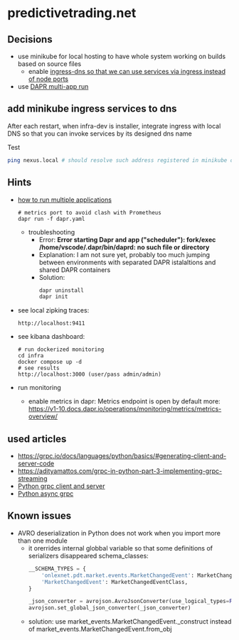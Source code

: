 # predictivetrading.net

## Decisions
- use minikube for local hosting to have whole system working on builds based on source files
  - enable [ingress-dns so that we can use services via ingress instead of node ports](https://minikube.sigs.k8s.io/docs/handbook/addons/ingress-dns/)
- use [DAPR multi-app run](https://docs.dapr.io/developing-applications/local-development/multi-app-dapr-run/multi-app-overview/)

## add minikube ingress services to dns
After each restart, when infra-dev is installer, integrate ingress with local DNS so that you can invoke services by its designed dns name

Test
```bash
ping nexus.local # should resolve such address registered in minikube only
```

## Hints

- [how to run multiple applications](https://docs.dapr.io/developing-applications/local-development/multi-app-dapr-run/multi-app-overview/)
  ```
  # metrics port to avoid clash with Prometheus
  dapr run -f dapr.yaml
  ```
  - troubleshooting
    - Error: **Error starting Dapr and app ("scheduler"): fork/exec /home/vscode/.dapr/bin/daprd: no such file or directory**
    - Explanation: I am not sure yet, probably too much jumping between environments with separated DAPR istalaltions and shared DAPR containers
    - Solution:
      ```bash
      dapr uninstall
      dapr init
      ```
- see local zipking traces:
  ```
  http://localhost:9411
  ```

- see kibana dashboard:
  ```
  # run dockerized monitoring
  cd infra
  docker compose up -d
  # see results
  http://localhost:3000 (user/pass admin/admin)
  ```

- run monitoring
  - enable metrics in dapr:
    Metrics endpoint is open by default
    more: https://v1-10.docs.dapr.io/operations/monitoring/metrics/metrics-overview/

## used articles
- https://grpc.io/docs/languages/python/basics/#generating-client-and-server-code
- https://adityamattos.com/grpc-in-python-part-3-implementing-grpc-streaming
- [Python grpc client and server](https://www.youtube.com/watch?v=WB37L7PjI5k)
- [Python async grpc](https://realpython.com/python-microservices-grpc/#asyncio-and-grpc)

## Known issues
- AVRO deserialization in Python does not work when you import more than one module
  - it orerrides internal globbal variable so that some definitions of serializers disappeared
    schema_classes:
    ```python
    __SCHEMA_TYPES = {
        'onlexnet.pdt.market.events.MarketChangedEvent': MarketChangedEventClass,
        'MarketChangedEvent': MarketChangedEventClass,
    }

    _json_converter = avrojson.AvroJsonConverter(use_logical_types=False, schema_types=__SCHEMA_TYPES)
    avrojson.set_global_json_converter(_json_converter)
    ```
  - solution:
    use
    market_events.MarketChangedEvent._construct
    instead of 
    market_events.MarketChangedEvent.from_obj

